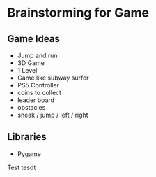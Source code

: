 # Brainstorming for Game


## Game Ideas
- Jump and run
- 3D Game
- 1 Level 
- Game like subway surfer
- PS5 Controller
- coins to collect 
- leader board
- obstacles
- sneak / jump / left / right

## Libraries
- Pygame

Test 
tesdt
